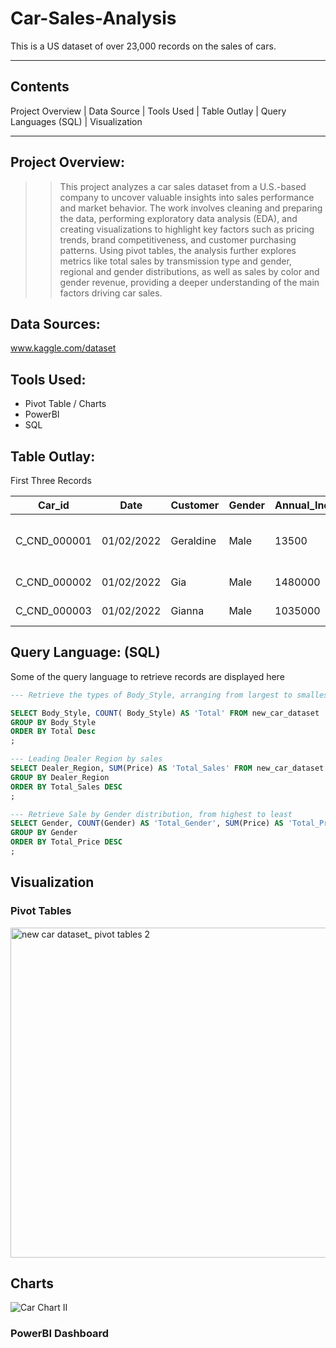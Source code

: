 # Car-Sales-Analysis
This is a US dataset of over 23,000 records on the sales of cars.

---
## Contents
Project Overview | Data Source | Tools Used | Table Outlay | Query Languages (SQL) | Visualization

---
## Project Overview:
>> This project analyzes a car sales dataset from a U.S.-based company to uncover valuable insights into sales performance and market behavior. The work involves cleaning and preparing the data, performing exploratory data analysis (EDA), and creating visualizations to highlight key factors such as pricing trends, brand competitiveness, and customer purchasing patterns. Using pivot tables, the analysis further explores metrics like total sales by transmission type and gender, regional and gender distributions, as well as sales by color and gender revenue, providing a deeper understanding of the main factors driving car sales.

## Data Sources:
www.kaggle.com/dataset

## Tools Used:
+ Pivot Table / Charts
+ PowerBI
+ SQL


## Table Outlay:
First Three Records

| Car_id | Date | Customer | Gender | Annual_Income | Dealer_Name | Company | Model | Engine | Transmission | Color | Price | Dealer_No | Body_Style | Phone | Dealer_Region |
|-----|-----|-----|------|-----|-----|-----|------|-----|-----|------|-----|-----|-----|------|-----|
| C_CND_000001 | 01/02/2022 |	Geraldine |	Male |	13500	| Buddy Storbeck's Diesel Service Inc	| Ford	| Expedition	| DoubleÃ‚Â Overhead Camshaft	| Auto |	Black | 26000	| 06457-3834 | SUV |  8264678 | Middletown |
| C_CND_000002 | 01/02/2022 |	Gia |	Male |	1480000 |	C & M Motors Inc |	Dodge |	Durango |	DoubleÃ‚Â Overhead Camshaft |	Auto |	Black | 19000 | 60504-7114 | SUV | 6848189 | Aurora |
| C_CND_000003 | 01/02/2022 |	Gianna |	Male | 1035000 |	Capitol KIA |	Cadillac |	Eldorado |	Overhead Camshaft |	Manual |	Red | 31500 | 38701-8047 | Passenger | 7298798 | Greenville |

## Query Language: (SQL)
Some of the query language to retrieve records are displayed here
```SQL
--- Retrieve the types of Body_Style, arranging from largest to smallest sold amount.

SELECT Body_Style, COUNT( Body_Style) AS 'Total' FROM new_car_dataset
GROUP BY Body_Style
ORDER BY Total Desc
;

```
```SQL
--- Leading Dealer Region by sales
SELECT Dealer_Region, SUM(Price) AS 'Total_Sales' FROM new_car_dataset
GROUP BY Dealer_Region
ORDER BY Total_Sales DESC
;
```
```SQL
--- Retrieve Sale by Gender distribution, from highest to least
SELECT Gender, COUNT(Gender) AS 'Total_Gender', SUM(Price) AS 'Total_Price' FROM new_car_dataset
GROUP BY Gender
ORDER BY Total_Price DESC
;
```

## Visualization
### Pivot Tables
<img width="1081" height="528" alt="new car dataset_ pivot tables 2" src="https://github.com/user-attachments/assets/26817a8c-f7fc-4059-a77d-832df2153f84" />

## Charts
![Car Chart II](https://github.com/user-attachments/assets/cf536f7d-d4ab-40a3-8f76-83985306cc9d)

### PowerBI Dashboard
